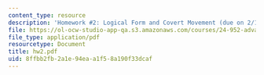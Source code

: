```yaml
---
content_type: resource
description: 'Homework #2: Logical Form and Covert Movement (due on 2/13).'
file: https://ol-ocw-studio-app-qa.s3.amazonaws.com/courses/24-952-advanced-syntax-spring-2007/8ffbb2fb2a1e94eaa1f58a190f33dcaf_hw2.pdf
file_type: application/pdf
resourcetype: Document
title: hw2.pdf
uid: 8ffbb2fb-2a1e-94ea-a1f5-8a190f33dcaf
---
```


